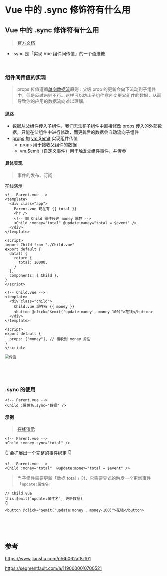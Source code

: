 # Vue 中的 .sync 修饰符有什么用


<!--more-->



## Vue 中的 .sync 修饰符有什么用

>   [官方文档](https://cn.vuejs.org/v2/guide/components-custom-events.html#sync-%E4%BF%AE%E9%A5%B0%E7%AC%A6)

+   .sync 是「实现 Vue 组件间传值」的一个语法糖


​	

### 组件间传值的实现

>   props 传值遵循[单向数据流](https://cn.vuejs.org/v2/guide/components-props.html#%E5%8D%95%E5%90%91%E6%95%B0%E6%8D%AE%E6%B5%81)原则：父级 prop 的更新会向下流动到子组件中，但是反过来则不行。这样可以防止子组件意外变更父组件的数据，从而导致你的应用的数据流向难以理解。

#### 思路

+   数据从父组件传入子组件，我们无法在子组件中直接修改 props 传入的外部数据，只能在父组件中进行修改，而更新后的数据会自动流向子组件
+   [props](https://cn.vuejs.org/v2/guide/components-props.html#ad) 加 [vm.$emit](https://cn.vuejs.org/v2/api/#vm-emit) 实现组件传值
    +   props 用于接收父组件的数据
    +   vm.$emit（自定义事件）用于触发父组件事件，并传参

#### 具体实现

>   事件的发布、订阅

[在线演示](https://codesandbox.io/s/objective-cloud-qnzvy?file=/src/Parent.vue)

```vue
<!-- Parent.vue -->
<template>
  <div class="app">
    Parent.vue 现在有 {{ total }}
    <hr />
    <!-- 向 Child 组件传递 money 属性 -->
    <Child :money="total" @update:money="total = $event" />
  </div>
</template>

<script>
import Child from "./Child.vue"
export default {
  data() {
    return {
      total: 10000,
    }
  },
  components: { Child }, 
}
</script>
```

```vue
<!-- Child.vue -->
<template>
  <div class="child">
    Child.vue 现在有 {{ money }}
    <button @click="$emit('update:money', money-100)">花钱</button>
  </div>
</template>

<script>
export default {
  props: ["money"], // 接收到 money 属性
}
</script>
```

<img src="https://imgsubmit.oss-cn-beijing.aliyuncs.com/img/传值.gif" alt="传值" style="zoom:80%;" />

​	

​	

### .sync 的使用

```vue
<!-- Parent.vue -->
<Child :属性名.sync="数据" />
```

#### 示例

>   [在线演示](https://codesandbox.io/s/sweet-pine-pij57?file=/src/Parent.vue)

```vue
<!-- Parent.vue -->
<Child :money.sync="total" />
```

👆 会扩展出一个完整的事件绑定 👇

```vue
<!-- Parent.vue -->
<Child :money="total"  @update:money="total = $event" />
```

>   当子组件需要更新「数据 total 」时，它需要显式的触发一个更新事件「`update:属性名`」

```
// Child.vue
this.$emit('update:属性名', 更新数据)
👇
<button @click="$emit('update:money', money-100)">花钱</button>
```

​	

​	

## 参考

https://www.jianshu.com/p/6b062af8cf01

https://segmentfault.com/a/1190000010700521
